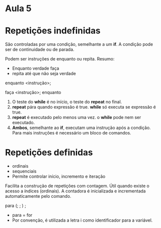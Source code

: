 # Aula 5

# Repetições indefinidas

São controladas por uma condição, semelhante a um **if**. A condição pode ser de continuidade ou de parada.

Podem ser instruções de enquanto ou repita. Resumo:

* Enquanto verdade faça
* repita até que não seja verdade

enquanto <continuidade>
  <instrução>;

faça
  <instrução>;
enquanto <continuidade>

1. O teste do **while** é no início, o teste do **repeat** no final.
2. **repeat** pára quando expressão é true. **while** só executa se expressão é true.
3. **repeat** é executado pelo menos uma vez. o **while** pode nem ser executado.
4. **Ambos**, semelhante ao **if**, executam uma instrução após a condição. Para mais instruções é necessário um bloco de comandos.

# Repetições definidas

- ordinais
- sequenciais
- Permite controlar início, incremento e iteração

Facilita a construção de repetições com contagem. Útil quando existe o acesso a índices (ordinais). A contadora é inicializada e incrementada automaticamente pelo comando.

para (<inicializacao>; <condicao>; <final>)
  <instrucao>;
  * para = for
  * Por convenção, é utilizada a letra i como identificador para a variável.
